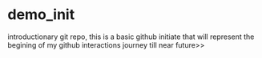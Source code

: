 # demo_init
introductionary git repo,
this is a basic github initiate that will represent the begining of my github interactions journey till near future>>
